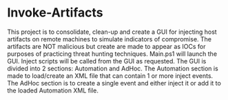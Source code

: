 # Invoke-Artifacts
This project is to consolidate, clean-up and create a GUI for injecting host artifacts on remote machines to simulate indicators of compromise. The artifacts are NOT malicious but create are made to appear as IOCs for purposes of practicing threat hunting techniques.  Main.ps1 will launch the GUI.  Inject scripts will be called from the GUI as requested.  The GUI is divided into 2 sections: Automation and AdHoc.  The Automation section is made to load/create an XML file that can contain 1 or more inject events.  The AdHoc section is to create a single event and either inject it or add it to the loaded Automation XML file.
